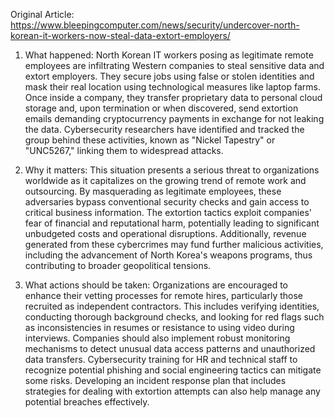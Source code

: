 Original Article: https://www.bleepingcomputer.com/news/security/undercover-north-korean-it-workers-now-steal-data-extort-employers/

1) What happened: North Korean IT workers posing as legitimate remote employees are infiltrating Western companies to steal sensitive data and extort employers. They secure jobs using false or stolen identities and mask their real location using technological measures like laptop farms. Once inside a company, they transfer proprietary data to personal cloud storage and, upon termination or when discovered, send extortion emails demanding cryptocurrency payments in exchange for not leaking the data. Cybersecurity researchers have identified and tracked the group behind these activities, known as "Nickel Tapestry" or "UNC5267," linking them to widespread attacks.

2) Why it matters: This situation presents a serious threat to organizations worldwide as it capitalizes on the growing trend of remote work and outsourcing. By masquerading as legitimate employees, these adversaries bypass conventional security checks and gain access to critical business information. The extortion tactics exploit companies' fear of financial and reputational harm, potentially leading to significant unbudgeted costs and operational disruptions. Additionally, revenue generated from these cybercrimes may fund further malicious activities, including the advancement of North Korea's weapons programs, thus contributing to broader geopolitical tensions.

3) What actions should be taken: Organizations are encouraged to enhance their vetting processes for remote hires, particularly those recruited as independent contractors. This includes verifying identities, conducting thorough background checks, and looking for red flags such as inconsistencies in resumes or resistance to using video during interviews. Companies should also implement robust monitoring mechanisms to detect unusual data access patterns and unauthorized data transfers. Cybersecurity training for HR and technical staff to recognize potential phishing and social engineering tactics can mitigate some risks. Developing an incident response plan that includes strategies for dealing with extortion attempts can also help manage any potential breaches effectively.